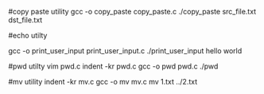 #copy paste utility
gcc -o copy_paste copy_paste.c
./copy_paste src_file.txt dst_file.txt

#echo utilty

gcc -o print_user_input print_user_input.c
./print_user_input hello world

#pwd utilty
vim pwd.c
indent -kr pwd.c
gcc -o pwd pwd.c
./pwd

#mv utility
indent -kr mv.c
gcc -o mv mv.c
mv 1.txt ../2.txt



